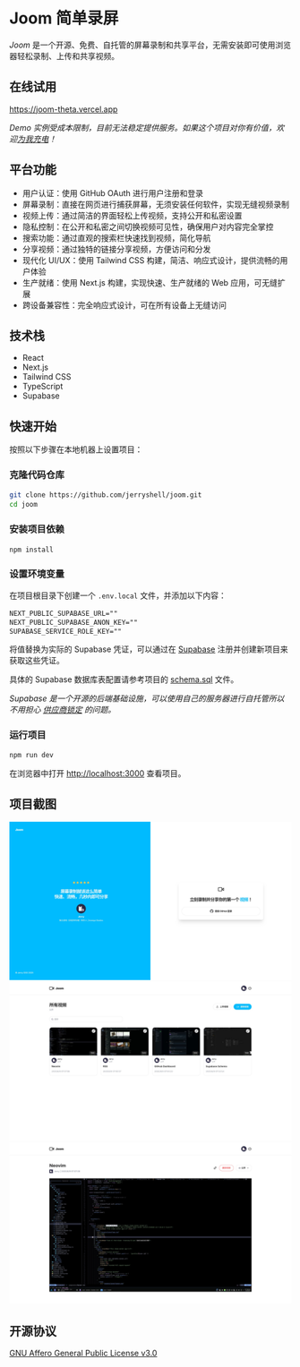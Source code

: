 # Joom 简单录屏

_Joom_ 是一个开源、免费、自托管的屏幕录制和共享平台，无需安装即可使用浏览器轻松录制、上传和共享视频。

## 在线试用

<https://joom-theta.vercel.app>

_Demo 实例受成本限制，目前无法稳定提供服务。如果这个项目对你有价值，欢迎[为我充电](https://space.bilibili.com/281356255)！_

## 平台功能

- 用户认证：使用 GitHub OAuth 进行用户注册和登录
- 屏幕录制：直接在网页进行捕获屏幕，无须安装任何软件，实现无缝视频录制
- 视频上传：通过简洁的界面轻松上传视频，支持公开和私密设置
- 隐私控制：在公开和私密之间切换视频可见性，确保用户对内容完全掌控
- 搜索功能：通过直观的搜索栏快速找到视频，简化导航
- 分享视频：通过独特的链接分享视频，方便访问和分发
- 现代化 UI/UX：使用 Tailwind CSS 构建，简洁、响应式设计，提供流畅的用户体验
- 生产就绪：使用 Next.js 构建，实现快速、生产就绪的 Web 应用，可无缝扩展
- 跨设备兼容性：完全响应式设计，可在所有设备上无缝访问

## 技术栈

- React
- Next.js
- Tailwind CSS
- TypeScript
- Supabase

## 快速开始

按照以下步骤在本地机器上设置项目：

### 克隆代码仓库

```bash
git clone https://github.com/jerryshell/joom.git
cd joom
```

### 安装项目依赖

```bash
npm install
```

### 设置环境变量

在项目根目录下创建一个 `.env.local` 文件，并添加以下内容：

```env
NEXT_PUBLIC_SUPABASE_URL=""
NEXT_PUBLIC_SUPABASE_ANON_KEY=""
SUPABASE_SERVICE_ROLE_KEY=""
```

将值替换为实际的 Supabase 凭证，可以通过在 [Supabase](https://supabase.com) 注册并创建新项目来获取这些凭证。

具体的 Supabase 数据库表配置请参考项目的 [schema.sql](schema.sql) 文件。

_Supabase 是一个开源的后端基础设施，可以使用自己的服务器进行自托管所以不用担心 [供应商锁定](https://www.cloudflare-cn.com/learning/cloud/what-is-vendor-lock-in/) 的问题。_

### 运行项目

```bash
npm run dev
```

在浏览器中打开 <http://localhost:3000> 查看项目。

## 项目截图

<img src="./readme.img/screenshot.1.jpg" width="720" alt="screenshot 1"/>

<img src="./readme.img/screenshot.2.jpg" width="720" alt="screenshot 2"/>

<img src="./readme.img/screenshot.3.jpg" width="720" alt="screenshot 2"/>

## 开源协议

[GNU Affero General Public License v3.0](LICENSE)
